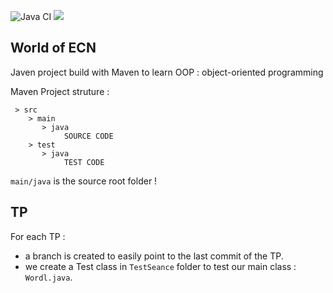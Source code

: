 ![Java CI](https://github.com/adrientiburce/WoE-Java/workflows/Java%20CI/badge.svg) ![](https://img.shields.io/badge/JDK-12-f39f37)
## World of ECN

Javen project build with Maven to learn OOP : object-oriented programming 

Maven Project struture : 

```
 > src
    > main
       > java
            SOURCE CODE
    > test
       > java
            TEST CODE
```

`main/java` is the source root folder !


## TP 

For each TP :
- a branch is created to easily point to the last commit of the TP.
- we create a Test class in  `TestSeance` folder to test our main class : `Wordl.java`.

